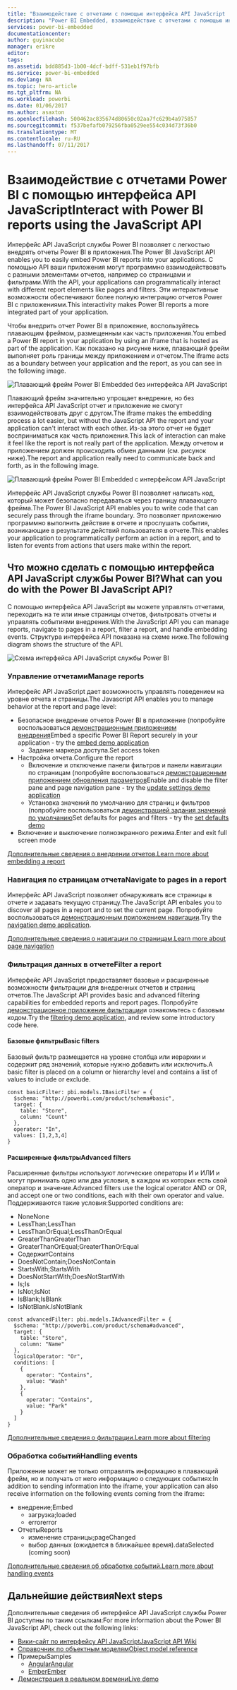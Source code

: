 ```yaml
---
title: "Взаимодействие с отчетами с помощью интерфейса API JavaScript | Документация Майкрософт"
description: "Power BI Embedded, взаимодействие с отчетами с помощью интерфейса API JavaScript"
services: power-bi-embedded
documentationcenter: 
author: guyinacube
manager: erikre
editor: 
tags: 
ms.assetid: bdd885d3-1b00-4dcf-bdff-531eb1f97bfb
ms.service: power-bi-embedded
ms.devlang: NA
ms.topic: hero-article
ms.tgt_pltfrm: NA
ms.workload: powerbi
ms.date: 01/06/2017
ms.author: asaxton
ms.openlocfilehash: 500462ac835674d80650c02aa7fc629b4a975857
ms.sourcegitcommit: f537befafb079256fba0529ee554c034d73f36b0
ms.translationtype: MT
ms.contentlocale: ru-RU
ms.lasthandoff: 07/11/2017
---
```

# <a name="interact-with-power-bi-reports-using-the-javascript-api"></a><span data-ttu-id="c10a8-103">Взаимодействие с отчетами Power BI с помощью интерфейса API JavaScript</span><span class="sxs-lookup"><span data-stu-id="c10a8-103">Interact with Power BI reports using the JavaScript API</span></span>
<span data-ttu-id="c10a8-104">Интерфейс API JavaScript службы Power BI позволяет с легкостью внедрять отчеты Power BI в приложения.</span><span class="sxs-lookup"><span data-stu-id="c10a8-104">The Power BI JavaScript API enables you to easily embed Power BI reports into your applications.</span></span> <span data-ttu-id="c10a8-105">С помощью API ваши приложения могут программно взаимодействовать с разными элементами отчетов, например со страницами и фильтрами.</span><span class="sxs-lookup"><span data-stu-id="c10a8-105">With the API, your applications can programmatically interact with different report elements like pages and filters.</span></span> <span data-ttu-id="c10a8-106">Эти интерактивные возможности обеспечивают более полную интеграцию отчетов Power BI с приложениями.</span><span class="sxs-lookup"><span data-stu-id="c10a8-106">This interactivity makes Power BI reports a more integrated part of your application.</span></span>

<span data-ttu-id="c10a8-107">Чтобы внедрить отчет Power BI в приложение, воспользуйтесь плавающим фреймом, размещенным как часть приложения.</span><span class="sxs-lookup"><span data-stu-id="c10a8-107">You embed a Power BI report in your application by using an iframe that is hosted as part of the application.</span></span> <span data-ttu-id="c10a8-108">Как показано на рисунке ниже, плавающий фрейм выполняет роль границы между приложением и отчетом.</span><span class="sxs-lookup"><span data-stu-id="c10a8-108">The iframe acts as a boundary between your application and the report, as you can see in the following image.</span></span> 

![Плавающий фрейм Power BI Embedded без интерфейса API JavaScript](media/powerbi-embedded-interact-with-reports/powerbi-embedded-interact-report-1.png)

<span data-ttu-id="c10a8-110">Плавающий фрейм значительно упрощает внедрение, но без интерфейса API JavaScript отчет и приложение не смогут взаимодействовать друг с другом.</span><span class="sxs-lookup"><span data-stu-id="c10a8-110">The iframe makes the embedding process a lot easier, but without the JavaScript API the report and your application can't interact with each other.</span></span> <span data-ttu-id="c10a8-111">Из-за этого отчет не будет восприниматься как часть приложения.</span><span class="sxs-lookup"><span data-stu-id="c10a8-111">This lack of interaction can make it feel like the report is not really part of the application.</span></span> <span data-ttu-id="c10a8-112">Между отчетом и приложением должен происходить обмен данными (см. рисунок ниже).</span><span class="sxs-lookup"><span data-stu-id="c10a8-112">The report and application really need to communicate back and forth, as in the following image.</span></span>

![Плавающий фрейм Power BI Embedded c интерфейсом API JavaScript](media/powerbi-embedded-interact-with-reports/powerbi-embedded-interact-report-2.png)

<span data-ttu-id="c10a8-114">Интерфейс API JavaScript службы Power BI позволяет написать код, который может безопасно передаваться через границу плавающего фрейма.</span><span class="sxs-lookup"><span data-stu-id="c10a8-114">The Power BI JavaScript API enables you to write code that can securely pass through the iframe boundary.</span></span> <span data-ttu-id="c10a8-115">Это позволяет приложению программно выполнить действие в отчете и прослушать события, возникающие в результате действий пользователя в отчете.</span><span class="sxs-lookup"><span data-stu-id="c10a8-115">This enables your application to programmatically perform an action in a report, and to listen for events from actions that users make within the report.</span></span>

## <a name="what-can-you-do-with-the-power-bi-javascript-api"></a><span data-ttu-id="c10a8-116">Что можно сделать с помощью интерфейса API JavaScript службы Power BI?</span><span class="sxs-lookup"><span data-stu-id="c10a8-116">What can you do with the Power BI JavaScript API?</span></span>
<span data-ttu-id="c10a8-117">С помощью интерфейса API JavaScript вы можете управлять отчетами, переходить на те или иные страницы отчетов, фильтровать отчеты и управлять событиями внедрения.</span><span class="sxs-lookup"><span data-stu-id="c10a8-117">With the JavaScript API you can manage reports, navigate to pages in a report, filter a report, and handle embedding events.</span></span> <span data-ttu-id="c10a8-118">Структура интерфейса API показана на схеме ниже.</span><span class="sxs-lookup"><span data-stu-id="c10a8-118">The following diagram shows the structure of the API.</span></span>

![Схема интерфейса API JavaScript службы Power BI](media/powerbi-embedded-interact-with-reports/powerbi-embedded-interact-report-3.png)

### <a name="manage-reports"></a><span data-ttu-id="c10a8-120">Управление отчетами</span><span class="sxs-lookup"><span data-stu-id="c10a8-120">Manage reports</span></span>
<span data-ttu-id="c10a8-121">Интерфейс API JavaScript дает возможность управлять поведением на уровне отчета и страницы.</span><span class="sxs-lookup"><span data-stu-id="c10a8-121">The Javascript API enables you to manage behavior at the report and page level:</span></span>

* <span data-ttu-id="c10a8-122">Безопасное внедрение отчетов Power BI в приложение (попробуйте воспользоваться [демонстрационным приложением внедрения](http://azure-samples.github.io/powerbi-angular-client/#/scenario1)</span><span class="sxs-lookup"><span data-stu-id="c10a8-122">Embed a specific Power BI Report securely in your application - try the [embed demo application](http://azure-samples.github.io/powerbi-angular-client/#/scenario1)</span></span>
  * <span data-ttu-id="c10a8-123">Задание маркера доступа.</span><span class="sxs-lookup"><span data-stu-id="c10a8-123">Set access token</span></span>
* <span data-ttu-id="c10a8-124">Настройка отчета.</span><span class="sxs-lookup"><span data-stu-id="c10a8-124">Configure the report</span></span>
  * <span data-ttu-id="c10a8-125">Включение и отключение панели фильтров и панели навигации по страницам (попробуйте воспользоваться [демонстрационным приложением обновления параметров](http://azure-samples.github.io/powerbi-angular-client/#/scenario6)</span><span class="sxs-lookup"><span data-stu-id="c10a8-125">Enable and disable the filter pane and page navigation pane - try the [update settings demo application](http://azure-samples.github.io/powerbi-angular-client/#/scenario6)</span></span>
  * <span data-ttu-id="c10a8-126">Установка значений по умолчанию для страниц и фильтров (попробуйте воспользоваться [демонстрацией задания значений по умолчанию](http://azure-samples.github.io/powerbi-angular-client/#/scenario5)</span><span class="sxs-lookup"><span data-stu-id="c10a8-126">Set defaults for pages and filters - try the [set defaults demo](http://azure-samples.github.io/powerbi-angular-client/#/scenario5)</span></span>
* <span data-ttu-id="c10a8-127">Включение и выключение полноэкранного режима.</span><span class="sxs-lookup"><span data-stu-id="c10a8-127">Enter and exit full screen mode</span></span>

[<span data-ttu-id="c10a8-128">Дополнительные сведения о внедрении отчетов.</span><span class="sxs-lookup"><span data-stu-id="c10a8-128">Learn more about embedding a report</span></span>](https://github.com/Microsoft/PowerBI-JavaScript/wiki/Embedding-Basics)

### <a name="navigate-to-pages-in-a-report"></a><span data-ttu-id="c10a8-129">Навигация по страницам отчета</span><span class="sxs-lookup"><span data-stu-id="c10a8-129">Navigate to pages in a report</span></span>
<span data-ttu-id="c10a8-130">Интерфейс API JavaScript позволяет обнаруживать все страницы в отчете и задавать текущую страницу.</span><span class="sxs-lookup"><span data-stu-id="c10a8-130">The JavaScript API enbales you to discover all pages in a report and to set the current page.</span></span> <span data-ttu-id="c10a8-131">Попробуйте воспользоваться [демонстрационным приложением навигации](http://azure-samples.github.io/powerbi-angular-client/#/scenario3).</span><span class="sxs-lookup"><span data-stu-id="c10a8-131">Try the [navigation demo application](http://azure-samples.github.io/powerbi-angular-client/#/scenario3).</span></span>

[<span data-ttu-id="c10a8-132">Дополнительные сведения о навигации по страницам.</span><span class="sxs-lookup"><span data-stu-id="c10a8-132">Learn more about page navigation</span></span>](https://github.com/Microsoft/PowerBI-JavaScript/wiki/Page-Navigation)

### <a name="filter-a-report"></a><span data-ttu-id="c10a8-133">Фильтрация данных в отчете</span><span class="sxs-lookup"><span data-stu-id="c10a8-133">Filter a report</span></span>
<span data-ttu-id="c10a8-134">Интерфейс API JavaScript предоставляет базовые и расширенные возможности фильтрации для внедренных отчетов и страниц отчетов.</span><span class="sxs-lookup"><span data-stu-id="c10a8-134">The JavaScript API provides basic and advanced filtering capabilities for embedded reports and report pages.</span></span> <span data-ttu-id="c10a8-135">Попробуйте [демонстрационное приложение фильтрации](http://azure-samples.github.io/powerbi-angular-client/#/scenario4)и ознакомьтесь с базовым кодом.</span><span class="sxs-lookup"><span data-stu-id="c10a8-135">Try the [filtering demo application](http://azure-samples.github.io/powerbi-angular-client/#/scenario4), and review some introductory code here.</span></span>  

#### <a name="basic-filters"></a><span data-ttu-id="c10a8-136">Базовые фильтры</span><span class="sxs-lookup"><span data-stu-id="c10a8-136">Basic filters</span></span>
<span data-ttu-id="c10a8-137">Базовый фильтр размещается на уровне столбца или иерархии и содержит ряд значений, которые нужно добавить или исключить.</span><span class="sxs-lookup"><span data-stu-id="c10a8-137">A basic filter is placed on a column or hierarchy level and contains a list of values to include or exclude.</span></span>

```
const basicFilter: pbi.models.IBasicFilter = {
  $schema: "http://powerbi.com/product/schema#basic",
  target: {
    table: "Store",
    column: "Count"
  },
  operator: "In",
  values: [1,2,3,4]
}
```


#### <a name="advanced-filters"></a><span data-ttu-id="c10a8-138">Расширенные фильтры</span><span class="sxs-lookup"><span data-stu-id="c10a8-138">Advanced filters</span></span>
<span data-ttu-id="c10a8-139">Расширенные фильтры используют логические операторы И и ИЛИ и могут принимать одно или два условия, в каждом из которых есть свой оператор и значение.</span><span class="sxs-lookup"><span data-stu-id="c10a8-139">Advanced filters use the logical operator AND or OR, and accept one or two conditions, each with their own operator and value.</span></span> <span data-ttu-id="c10a8-140">Поддерживаются такие условия:</span><span class="sxs-lookup"><span data-stu-id="c10a8-140">Supported conditions are:</span></span>

* <span data-ttu-id="c10a8-141">None</span><span class="sxs-lookup"><span data-stu-id="c10a8-141">None</span></span>
* <span data-ttu-id="c10a8-142">LessThan;</span><span class="sxs-lookup"><span data-stu-id="c10a8-142">LessThan</span></span>
* <span data-ttu-id="c10a8-143">LessThanOrEqual;</span><span class="sxs-lookup"><span data-stu-id="c10a8-143">LessThanOrEqual</span></span>
* <span data-ttu-id="c10a8-144">GreaterThan</span><span class="sxs-lookup"><span data-stu-id="c10a8-144">GreaterThan</span></span>
* <span data-ttu-id="c10a8-145">GreaterThanOrEqual;</span><span class="sxs-lookup"><span data-stu-id="c10a8-145">GreaterThanOrEqual</span></span>
* <span data-ttu-id="c10a8-146">Содержит</span><span class="sxs-lookup"><span data-stu-id="c10a8-146">Contains</span></span>
* <span data-ttu-id="c10a8-147">DoesNotContain;</span><span class="sxs-lookup"><span data-stu-id="c10a8-147">DoesNotContain</span></span>
* <span data-ttu-id="c10a8-148">StartsWith;</span><span class="sxs-lookup"><span data-stu-id="c10a8-148">StartsWith</span></span>
* <span data-ttu-id="c10a8-149">DoesNotStartWith;</span><span class="sxs-lookup"><span data-stu-id="c10a8-149">DoesNotStartWith</span></span>
* <span data-ttu-id="c10a8-150">Is;</span><span class="sxs-lookup"><span data-stu-id="c10a8-150">Is</span></span>
* <span data-ttu-id="c10a8-151">IsNot;</span><span class="sxs-lookup"><span data-stu-id="c10a8-151">IsNot</span></span>
* <span data-ttu-id="c10a8-152">IsBlank;</span><span class="sxs-lookup"><span data-stu-id="c10a8-152">IsBlank</span></span>
* <span data-ttu-id="c10a8-153">IsNotBlank.</span><span class="sxs-lookup"><span data-stu-id="c10a8-153">IsNotBlank</span></span>

```
const advancedFilter: pbi.models.IAdvancedFilter = {
  $schema: "http://powerbi.com/product/schema#advanced",
  target: {
    table: "Store",
    column: "Name"
  },
  logicalOperator: "Or",
  conditions: [
    {
      operator: "Contains",
      value: "Wash"
    },
    {
      operator: "Contains",
      value: "Park"
    }
  ]
}
```
[<span data-ttu-id="c10a8-154">Дополнительные сведения о фильтрации.</span><span class="sxs-lookup"><span data-stu-id="c10a8-154">Learn more about filtering</span></span>](https://github.com/Microsoft/PowerBI-JavaScript/wiki/Filters)

### <a name="handling-events"></a><span data-ttu-id="c10a8-155">Обработка событий</span><span class="sxs-lookup"><span data-stu-id="c10a8-155">Handling events</span></span>
<span data-ttu-id="c10a8-156">Приложение может не только отправлять информацию в плавающий фрейм, но и получать от него информацию о следующих событиях:</span><span class="sxs-lookup"><span data-stu-id="c10a8-156">In addition to sending information into the iframe, your application can also receive information on the following events coming from the iframe:</span></span>

* <span data-ttu-id="c10a8-157">внедрение;</span><span class="sxs-lookup"><span data-stu-id="c10a8-157">Embed</span></span>
  * <span data-ttu-id="c10a8-158">загрузка;</span><span class="sxs-lookup"><span data-stu-id="c10a8-158">loaded</span></span>
  * <span data-ttu-id="c10a8-159">error</span><span class="sxs-lookup"><span data-stu-id="c10a8-159">error</span></span>
* <span data-ttu-id="c10a8-160">Отчеты</span><span class="sxs-lookup"><span data-stu-id="c10a8-160">Reports</span></span>
  * <span data-ttu-id="c10a8-161">изменение страницы;</span><span class="sxs-lookup"><span data-stu-id="c10a8-161">pageChanged</span></span>
  * <span data-ttu-id="c10a8-162">выбор данных (ожидается в ближайшее время).</span><span class="sxs-lookup"><span data-stu-id="c10a8-162">dataSelected (coming soon)</span></span>

[<span data-ttu-id="c10a8-163">Дополнительные сведения об обработке событий.</span><span class="sxs-lookup"><span data-stu-id="c10a8-163">Learn more about handling events</span></span>](https://github.com/Microsoft/PowerBI-JavaScript/wiki/Handling-Events)

## <a name="next-steps"></a><span data-ttu-id="c10a8-164">Дальнейшие действия</span><span class="sxs-lookup"><span data-stu-id="c10a8-164">Next steps</span></span>
<span data-ttu-id="c10a8-165">Дополнительные сведения об интерфейсе API JavaScript службы Power BI доступны по таким ссылкам:</span><span class="sxs-lookup"><span data-stu-id="c10a8-165">For more information about the Power BI JavaScript API, check out the following links:</span></span>

* [<span data-ttu-id="c10a8-166">Вики-сайт по интерфейсу API JavaScript</span><span class="sxs-lookup"><span data-stu-id="c10a8-166">JavaScript API Wiki</span></span>](https://github.com/Microsoft/PowerBI-JavaScript/wiki)
* [<span data-ttu-id="c10a8-167">Справочник по объектным моделям</span><span class="sxs-lookup"><span data-stu-id="c10a8-167">Object model reference</span></span>](https://microsoft.github.io/powerbi-models/modules/_models_.html)
* <span data-ttu-id="c10a8-168">Примеры</span><span class="sxs-lookup"><span data-stu-id="c10a8-168">Samples</span></span>
  * [<span data-ttu-id="c10a8-169">Angular</span><span class="sxs-lookup"><span data-stu-id="c10a8-169">Angular</span></span>](http://azure-samples.github.io/powerbi-angular-client)
  * [<span data-ttu-id="c10a8-170">Ember</span><span class="sxs-lookup"><span data-stu-id="c10a8-170">Ember</span></span>](https://github.com/Microsoft/powerbi-ember)
* [<span data-ttu-id="c10a8-171">Демонстрация в реальном времени</span><span class="sxs-lookup"><span data-stu-id="c10a8-171">Live demo</span></span>](https://microsoft.github.io/PowerBI-JavaScript/demo/)

